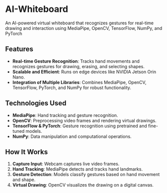 # AI-Whiteboard
An AI-powered virtual whiteboard that recognizes gestures for real-time drawing and interaction using MediaPipe, OpenCV, TensorFlow, NumPy, and PyTorch

## Features  
- **Real-time Gesture Recognition**: Tracks hand movements and recognizes gestures for drawing, erasing, and selecting shapes.  
- **Scalable and Efficient**: Runs on edge devices like NVIDIA Jetson Orin Nano.  
- **Integration of Multiple Libraries**: Combines MediaPipe, OpenCV, TensorFlow, PyTorch, and NumPy for robust functionality.  

## Technologies Used  
- **MediaPipe**: Hand tracking and gesture recognition.  
- **OpenCV**: Preprocessing video frames and rendering virtual drawings.  
- **TensorFlow & PyTorch**: Gesture recognition using pretrained and fine-tuned models.  
- **NumPy**: Data manipulation and computational operations.  

## How It Works  
1. **Capture Input**: Webcam captures live video frames.  
2. **Hand Tracking**: MediaPipe detects and tracks hand landmarks.  
3. **Gesture Detection**: Models classify gestures based on hand movement and shape.  
4. **Virtual Drawing**: OpenCV visualizes the drawing on a digital canvas.  

